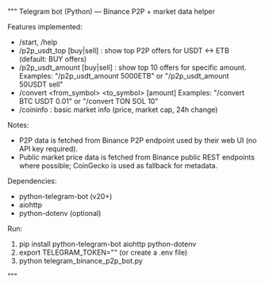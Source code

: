 """
Telegram bot (Python) — Binance P2P + market data helper

Features implemented:
- /start, /help
- /p2p_usdt_top [buy|sell] : show top P2P offers for USDT <-> ETB (default: BUY offers)
- /p2p_usdt_amount <amount><unit> [buy|sell] : show top 10 offers for specific amount.
   Examples: "/p2p_usdt_amount 5000ETB" or "/p2p_usdt_amount 50USDT sell"
- /convert <from_symbol> <to_symbol> [amount]
   Examples: "/convert BTC USDT 0.01" or "/convert TON SOL 10"
- /coininfo <symbol> : basic market info (price, market cap, 24h change)

Notes:
- P2P data is fetched from Binance P2P endpoint used by their web UI (no API key required).
- Public market price data is fetched from Binance public REST endpoints where possible; CoinGecko is used as fallback for metadata.

Dependencies:
- python-telegram-bot (v20+)
- aiohttp
- python-dotenv (optional)

Run:
1. pip install python-telegram-bot aiohttp python-dotenv
2. export TELEGRAM_TOKEN="<your token>"  (or create a .env file)
3. python telegram_binance_p2p_bot.py

"""
